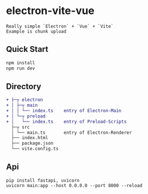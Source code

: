 # electron-vite-vue

```
Really simple `Electron` + `Vue` + `Vite`
Example is chunk upload
```
## Quick Start

```sh
npm install
npm run dev
```

## Directory

```diff
+ ├─┬ electron
+ │ ├─┬ main
+ │ │ └── index.ts    entry of Electron-Main
+ │ └─┬ preload
+ │   └── index.ts    entry of Preload-Scripts
  ├─┬ src
  │ └── main.ts       entry of Electron-Renderer
  ├── index.html
  ├── package.json
  └── vite.config.ts
```

## Api

```
pip install fastapi, uvicorn
uvicorn main:app --host 0.0.0.0 --port 8000 --reload
```